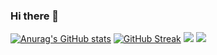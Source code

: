 ### Hi there 👋

[![Anurag's GitHub stats](https://github-readme-stats.vercel.app/api?username=right7ctrl&theme=onedark)](https://github.com/anuraghazra/github-readme-stats)
[![GitHub Streak](https://github-readme-streak-stats.herokuapp.com?user=right7ctrl&theme=dark&hide_border=true&date_format=M%20j%5B%2C%20Y%5D)](https://git.io/streak-stats)
<img src="https://komarev.com/ghpvc/?username=right7ctrl&color=F98B00"> 
<img src="https://img.shields.io/github/followers/right7ctrl?style=flat-square&color=F98B00"> 
